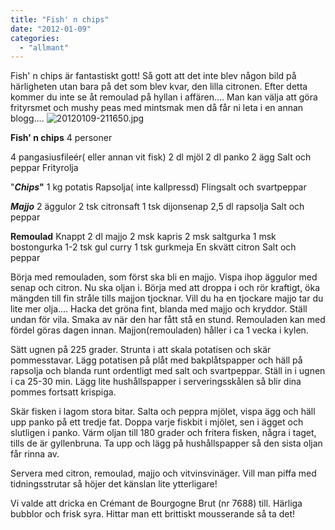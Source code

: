 ```yaml
---
title: "Fish' n chips"
date: "2012-01-09"
categories: 
  - "allmant"
---
```


Fish' n chips är fantastiskt gott! Så gott att det inte blev någon bild på härligheten utan bara på det som blev kvar, den lilla citronen. Efter detta kommer du inte se åt remoulad på hyllan i affären.... Man kan välja att göra frityrsmet och mushy peas med mintsmak men då får ni leta i en annan blogg.... ![20120109-211650.jpg](/static/img/20120109-211650.jpg)

**Fish' n chips** 4 personer

4 pangasiusfileér( eller annan vit fisk) 2 dl mjöl 2 dl panko 2 ägg Salt och peppar Frityrolja

"**_Chips_"** 1 kg potatis Rapsolja( inte kallpressd) Flingsalt och svartpeppar

**_Majjo_** 2 äggulor 2 tsk citronsaft 1 tsk dijonsenap 2,5 dl rapsolja Salt och peppar

**Remoulad** Knappt 2 dl majjo 2 msk kapris 2 msk saltgurka 1 msk bostongurka 1-2 tsk gul curry 1 tsk gurkmeja En skvätt citron Salt och peppar

Börja med remouladen, som först ska bli en majjo. Vispa ihop äggulor med senap och citron. Nu ska oljan i. Börja med att droppa i och rör kraftigt, öka mängden till fin stråle tills majjon tjocknar. Vill du ha en tjockare majjo tar du lite mer olja.... Hacka det gröna fint, blanda med majjo och kryddor. Ställ undan för vila. Smaka av när den har fått stå en stund. Remouladen kan med fördel göras dagen innan. Majjon(remouladen) håller i ca 1 vecka i kylen.

Sätt ugnen på 225 grader. Strunta i att skala potatisen och skär pommesstavar. Lägg potatisen på plåt med bakplåtspapper och häll på rapsolja och blanda runt ordentligt med salt och svartpeppar. Ställ in i ugnen i ca 25-30 min. Lägg lite hushållspapper i serveringsskålen så blir dina pommes fortsatt krispiga.

Skär fisken i lagom stora bitar. Salta och peppra mjölet, vispa ägg och häll upp panko på ett tredje fat. Doppa varje fiskbit i mjölet, sen i ägget och slutligen i panko. Värm oljan till 180 grader och fritera fisken, några i taget, tills de är gyllenbruna. Ta upp och lägg på hushållspapper så den sista oljan får rinna av.

Servera med citron, remoulad, majjo och vitvinsvinäger. Vill man piffa med tidningsstrutar så höjer det känslan lite ytterligare!

Vi valde att dricka en Crémant de Bourgogne Brut (nr 7688) till. Härliga bubblor och frisk syra. Hittar man ett brittiskt mousserande så ta det!
